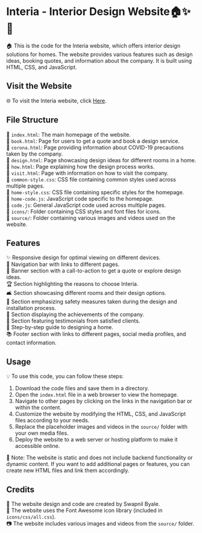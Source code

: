 # Interia - Interior Design Website🏠✨🎨

🏠 This is the code for the Interia website, which offers interior design solutions for homes. The website provides various features such as design ideas, booking quotes, and information about the company. It is built using HTML, CSS, and JavaScript.

## Visit the Website

🌐 To visit the Interia website, click [Here]().

## File Structure

📁 `index.html`: The main homepage of the website.<br/>
📁 `book.html`: Page for users to get a quote and book a design service.<br/>
📁 `corona.html`: Page providing information about COVID-19 precautions taken by the company.<br/>
📁 `design.html`: Page showcasing design ideas for different rooms in a home.<br/>
📁 `how.html`: Page explaining how the design process works.<br/>
📁 `visit.html`: Page with information on how to visit the company.<br/>
📁 `common-style.css`: CSS file containing common styles used across multiple pages.<br/>
📁 `home-style.css`: CSS file containing specific styles for the homepage.<br/>
📁 `home-code.js`: JavaScript code specific to the homepage.<br/>
📁 `code.js`: General JavaScript code used across multiple pages.<br/>
📁 `icons/`: Folder containing CSS styles and font files for icons.<br/>
📁 `source/`: Folder containing various images and videos used on the website.<br/>

## Features

✨ Responsive design for optimal viewing on different devices.<br/>
🔗 Navigation bar with links to different pages.<br/>
🎯 Banner section with a call-to-action to get a quote or explore design ideas.<br/>
🏆 Section highlighting the reasons to choose Interia.<br/>
🛋️ Section showcasing different rooms and their design options.<br/>
🚧 Section emphasizing safety measures taken during the design and installation process.<br/>
🏅 Section displaying the achievements of the company.<br/>
👥 Section featuring testimonials from satisfied clients.<br/>
📝 Step-by-step guide to designing a home.<br/>
📚 Footer section with links to different pages, social media profiles, and contact information.<br/>

## Usage

💡 To use this code, you can follow these steps:

1. Download the code files and save them in a directory.
2. Open the `index.html` file in a web browser to view the homepage.
3. Navigate to other pages by clicking on the links in the navigation bar or within the content.
4. Customize the website by modifying the HTML, CSS, and JavaScript files according to your needs.
5. Replace the placeholder images and videos in the `source/` folder with your own media files.
6. Deploy the website to a web server or hosting platform to make it accessible online.

📝 Note: The website is static and does not include backend functionality or dynamic content. If you want to add additional pages or features, you can create new HTML files and link them accordingly.

## Credits

👏 The website design and code are created by Swapnil Byale.<br/>
🔧 The website uses the Font Awesome icon library (included in `icons/css/all.css`).<br/>
📷 The website includes various images and videos from the `source/` folder.<br/>
